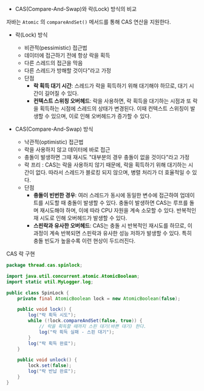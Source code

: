 - CAS(Compare-And-Swap)와 락(Lock) 방식의 비교


자바는 `Atomic` 의 `compareAndSet()` 메서드를 통해 CAS 연산을 지원한다.


- 락(Lock) 방식 
  - 비관적(pessimistic) 접근법
  - 데이터에 접근하기 전에 항상 락을 획득
  - 다른 스레드의 접근을 막음
  - 다른 스레드가 방해할 것이다"라고 가정
  - 단점
     -  **락 획득 대기 시간**: 스레드가 락을 획득하기 위해 대기해야 하므로, 대기 시간이 길어질 수 있다.
     - **컨텍스트 스위칭 오버헤드**: 락을 사용하면, 락 획득을 대기하는 시점과 또 락을 획득하는 시점에 스레드의 상태가 변경된다. 이때 컨텍스트 스위칭이 발생할 수 있으며, 이로 인해 오버헤드가 증가할 수 있다.


- CAS(Compare-And-Swap) 방식
  - 낙관적(optimistic) 접근법
  - 락을 사용하지 않고 데이터에 바로 접근
  - 충돌이 발생하면 그때 재시도 "대부분의 경우 충돌이 없을 것이다"라고 가정
  - 락 프리 : CAS는 락을 사용하지 않기 때문에, 락을 획득하기 위해 대기하는 시간이 없다. 따라서 스레드가 블로킹 되지 않으며, 병렬 처리가 더 효율적일 수 있다. 
  - 단점
    - **충돌이 빈번한 경우**: 여러 스레드가 동시에 동일한 변수에 접근하여 업데이트를 시도할 때 충돌이 발생할 수 있다. 충돌이 발생하면 CAS는 루프를 돌며 재시도해야 하며, 이에 따라 CPU 자원을 계속 소모할 수 있다. 반복적인 재
시도로 인해 오버헤드가 발생할 수 있다.
    - **스핀락과 유사한 오버헤드**: CAS는 충돌 시 반복적인 재시도를 하므로, 이 과정이 계속 반복되면 스핀락과 유사한
성능 저하가 발생할 수 있다. 특히 충돌 빈도가 높을수록 이런 현상이 두드러진다.


CAS 락 구현

```java
package thread.cas.spinlock;

import java.util.concurrent.atomic.AtomicBoolean;
import static util.MyLogger.log;

public class SpinLock {
    private final AtomicBoolean lock = new AtomicBoolean(false);

    public void lock() {
        log("락 획득 시도");
        while (!lock.compareAndSet(false, true)) {
            // 락을 획득할 때까지 스핀 대기(바쁜 대기) 한다.
            log("락 획득 실패 - 스핀 대기");
        }
        log("락 획득 완료");
    }

    public void unlock() {
        lock.set(false);
        log("락 반납 완료");
    }
}

```
